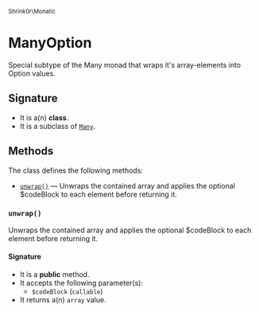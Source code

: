 <small>Shrink0r\Monatic</small>

ManyOption
==========

Special subtype of the Many monad that wraps it&#039;s array-elements into Option values.

Signature
---------

- It is a(n) **class**.
- It is a subclass of [`Many`](../../Shrink0r/Monatic/Many.md).

Methods
-------

The class defines the following methods:

- [`unwrap()`](#unwrap) &mdash; Unwraps the contained array and applies the optional $codeBlock to each element before returning it.

### `unwrap()` <a name="unwrap"></a>

Unwraps the contained array and applies the optional $codeBlock to each element before returning it.

#### Signature

- It is a **public** method.
- It accepts the following parameter(s):
    - `$codeBlock` (`callable`)
- It returns a(n) `array` value.

